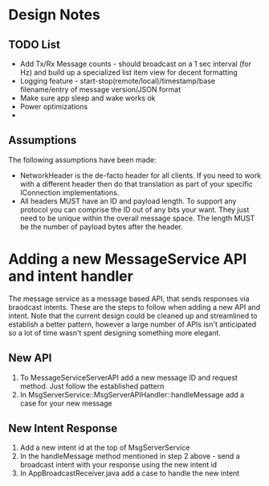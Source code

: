 # Design Notes

## TODO List
* Add Tx/Rx Message counts - should broadcast on a 1 sec interval (for Hz) and build up a specialized list item view for decent formatting
* Logging feature - start-stop(remote/local)/timestamp/base filename/entry of message version/JSON format
* Make sure app sleep and wake works ok
* Power optimizations
* 

## Assumptions
The following assumptions have been made:
* NetworkHeader is the de-facto header for all clients.  If you need to work with a different header then do that translation
as part of your specific IConnection implementations.
* All headers MUST have an ID and payload length.  To support any protocol you can comprise the ID out of any bits your want.
They just need to be unique within the overall message space.  The length MUST be the number of payload bytes after the header.


# Adding a new MessageService API and intent handler

The message service as a message based API, that sends responses via braodcast intents.
These are the steps to follow when adding a new API and intent. Note that the current design
could be cleaned up and streamlined to establish a better pattern, however a large number
of APIs isn't anticipated so a lot of time wasn't spent designing something more elegant.

## New API
1. To MessageServiceServerAPI add a new message ID and request method.  Just follow the established pattern
2. In MsgServerService::MsgServerAPIHandler::handleMessage add a case for your new message

## New Intent Response
1. Add a new intent id at the top of MsgServerService
2. In the handleMessage method mentioned in step 2 above - send a broadcast intent with your response using the new intent id
3. In AppBroadcastReceiver.java add a case to handle the new intent